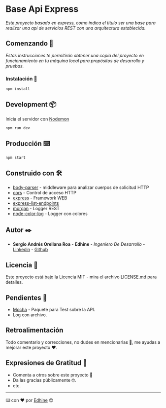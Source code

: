 # Base Api Express

_Este proyecto basado en express, como indica el titulo ser una base para realizar una api de servicios REST con una arquitectura establecida._

## Comenzando 🚀

_Estas instrucciones te permitirán obtener una copia del proyecto en funcionamiento en tu máquina local para propósitos de desarrollo y pruebas._

### Instalación 🔧

```
npm install
```

## Development 📦

Inicia el servidor con [Nodemon](https://www.npmjs.com/package/nodemon)

```
npm run dev
```

## Producción ⌨️

```
npm start
```

## Construido con 🛠️

* [body-parser](https://www.npmjs.com/package/body-parser) - middleware para analizar cuerpos de solicitud HTTP
* [cors](https://www.npmjs.com/package/cors) - Control de acceso HTTP
* [express](https://www.npmjs.com/package/express) - Framework WEB
* [express-list-endpoints](https://www.npmjs.com/package/express-list-endpoints)
* [morgan](https://www.npmjs.com/package/morgan) - Logger REST
* [node-color-log](https://www.npmjs.com/package/node-color-log) - Logger con colores

## Autor ✒️

* **Sergio Andrés Orellana Roa** - **Edhine** - *Ingeniero De Desarrollo* - [Linkedin](https://www.linkedin.com/in/sergio-andres-orellana-roa/) - [Github](https://github.com/Edhine)

## Licencia 📄

Este proyecto está bajo la Licencia MIT - mira el archivo [LICENSE.md](LICENSE.md) para detalles.

## Pendientes 📌

* [Mocha](https://www.npmjs.com/package/mocha) - Paquete para Test sobre la API.
* Log con archivo.

## Retroalimentación

Todo comentario y correcciones, no dudes en mencionarlas 📢, me ayudas a mejorar este proyecto ❤.

## Expresiones de Gratitud 🎁

* Comenta a otros sobre este proyecto 📢
* Da las gracias públicamente 🤓.
* etc.

---
⌨️ con ❤️ por [Edhine](https://github.com/Edhine) 😊
